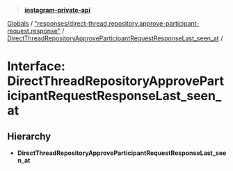 > **[instagram-private-api](../README.md)**

[Globals](../README.md) / ["responses/direct-thread.repository.approve-participant-request.response"](../modules/_responses_direct_thread_repository_approve_participant_request_response_.md) / [DirectThreadRepositoryApproveParticipantRequestResponseLast_seen_at](_responses_direct_thread_repository_approve_participant_request_response_.directthreadrepositoryapproveparticipantrequestresponselast_seen_at.md) /

# Interface: DirectThreadRepositoryApproveParticipantRequestResponseLast_seen_at

## Hierarchy

- **DirectThreadRepositoryApproveParticipantRequestResponseLast_seen_at**
